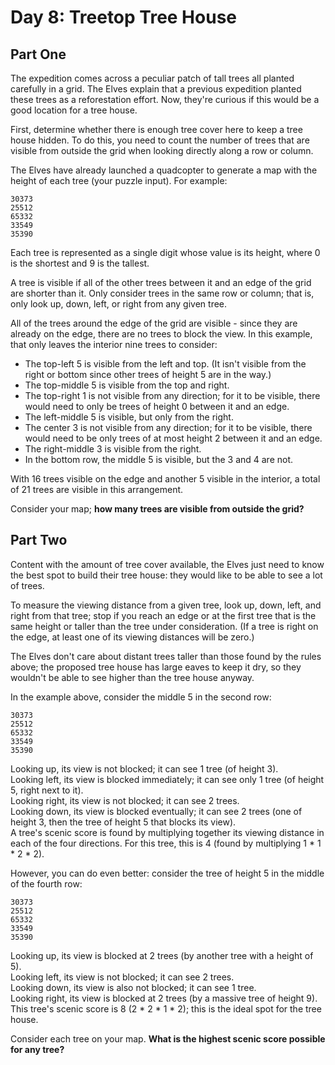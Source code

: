 # Day 8: Treetop Tree House

## Part One

The expedition comes across a peculiar patch of tall trees all planted carefully in a grid. The Elves explain that a previous expedition planted these trees as a reforestation effort. Now, they're curious if this would be a good location for a tree house.

First, determine whether there is enough tree cover here to keep a tree house hidden. To do this, you need to count the number of trees that are visible from outside the grid when looking directly along a row or column.

The Elves have already launched a quadcopter to generate a map with the height of each tree (your puzzle input). For example:

```
30373
25512
65332
33549
35390 
```

Each tree is represented as a single digit whose value is its height, where 0 is the shortest and 9 is the tallest.

A tree is visible if all of the other trees between it and an edge of the grid are shorter than it. Only consider trees in the same row or column; that is, only look up, down, left, or right from any given tree.

All of the trees around the edge of the grid are visible - since they are already on the edge, there are no trees to block the view. In this example, that only leaves the interior nine trees to consider:

- The top-left 5 is visible from the left and top. (It isn't visible from the right or bottom since other trees of height 5 are in the way.)
- The top-middle 5 is visible from the top and right. 
- The top-right 1 is not visible from any direction; for it to be visible, there would need to only be trees of height 0 between it and an edge. 
- The left-middle 5 is visible, but only from the right. 
- The center 3 is not visible from any direction; for it to be visible, there would need to be only trees of at most height 2 between it and an edge. 
- The right-middle 3 is visible from the right. 
- In the bottom row, the middle 5 is visible, but the 3 and 4 are not.

With 16 trees visible on the edge and another 5 visible in the interior, a total of 21 trees are visible in this arrangement.

Consider your map; **how many trees are visible from outside the grid?**

## Part Two
Content with the amount of tree cover available, the Elves just need to know the best spot to build their tree house: they would like to be able to see a lot of trees.

To measure the viewing distance from a given tree, look up, down, left, and right from that tree; stop if you reach an edge or at the first tree that is the same height or taller than the tree under consideration. (If a tree is right on the edge, at least one of its viewing distances will be zero.)

The Elves don't care about distant trees taller than those found by the rules above; the proposed tree house has large eaves to keep it dry, so they wouldn't be able to see higher than the tree house anyway.

In the example above, consider the middle 5 in the second row:

``` 
30373
25512
65332
33549
35390
```

Looking up, its view is not blocked; it can see 1 tree (of height 3).</br>
Looking left, its view is blocked immediately; it can see only 1 tree (of height 5, right next to it).</br>
Looking right, its view is not blocked; it can see 2 trees.</br>
Looking down, its view is blocked eventually; it can see 2 trees (one of height 3, then the tree of height 5 that blocks its view).</br>
A tree's scenic score is found by multiplying together its viewing distance in each of the four directions. For this tree, this is 4 (found by multiplying 1 * 1 * 2 * 2).</br>

However, you can do even better: consider the tree of height 5 in the middle of the fourth row:

``` 
30373
25512
65332
33549
35390
```
Looking up, its view is blocked at 2 trees (by another tree with a height of 5).</br>
Looking left, its view is not blocked; it can see 2 trees.</br>
Looking down, its view is also not blocked; it can see 1 tree.</br>
Looking right, its view is blocked at 2 trees (by a massive tree of height 9).</br>
This tree's scenic score is 8 (2 * 2 * 1 * 2); this is the ideal spot for the tree house.</br>

Consider each tree on your map. **What is the highest scenic score possible for any tree?**

